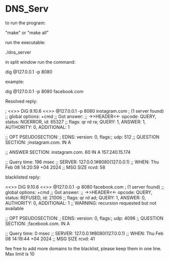 # DNS_Serv

to run the program:

"make" or "make all"

run the executable:

./dns_server

in split window run the command:

dig @127.0.0.1 -p 8080 <domainname>

example:

dig @127.0.0.1 -p 8080 facebook.com

Resolved reply:

; <<>> DiG 9.10.6 <<>> @127.0.0.1 -p 8080 instagram.com
; (1 server found)
;; global options: +cmd
;; Got answer:
;; ->>HEADER<<- opcode: QUERY, status: NOERROR, id: 65327
;; flags: qr rd ra; QUERY: 1, ANSWER: 1, AUTHORITY: 0, ADDITIONAL: 1

;; OPT PSEUDOSECTION:
; EDNS: version: 0, flags:; udp: 512
;; QUESTION SECTION:
;instagram.com.                 IN      A

;; ANSWER SECTION:
instagram.com.          60      IN      A       157.240.15.174

;; Query time: 196 msec
;; SERVER: 127.0.0.1#8080(127.0.0.1)
;; WHEN: Thu Feb 08 14:20:59 +04 2024
;; MSG SIZE  rcvd: 58

blacklisted reply:

 <<>> DiG 9.10.6 <<>> @127.0.0.1 -p 8080 facebook.com
; (1 server found)
;; global options: +cmd
;; Got answer:
;; ->>HEADER<<- opcode: QUERY, status: REFUSED, id: 21006
;; flags: qr rd ad; QUERY: 1, ANSWER: 0, AUTHORITY: 0, ADDITIONAL: 1
;; WARNING: recursion requested but not available

;; OPT PSEUDOSECTION:
; EDNS: version: 0, flags:; udp: 4096
;; QUESTION SECTION:
;facebook.com.                  IN      A

;; Query time: 0 msec
;; SERVER: 127.0.0.1#8080(127.0.0.1)
;; WHEN: Thu Feb 08 14:19:44 +04 2024
;; MSG SIZE  rcvd: 41

fee free to add more domains to the blacklist, please keep them in one line. Max limit is 10
